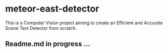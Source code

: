 # meteor-east-detector

This is a Computer Vision project aiming to create an Efficient and Accurate Scene Text Detector from scratch.



## Readme.md in progress ...




<p align="center">
  <img src=" "/>
</p>
